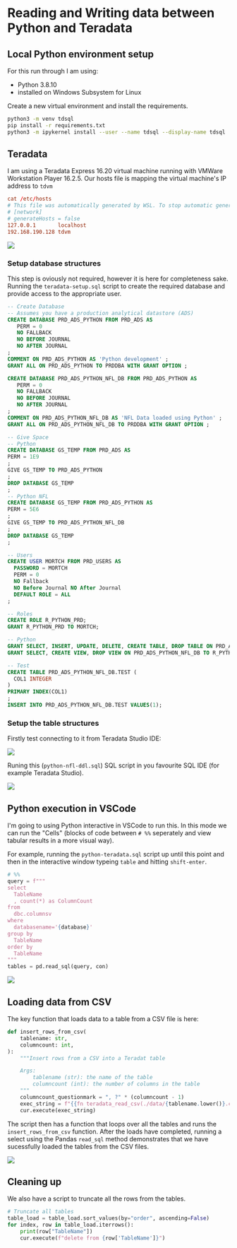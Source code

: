 # Reading and Writing data between Python and Teradata

## Local Python environment setup

For this run through I am using:

- Python 3.8.10
- installed on Windows Subsystem for Linux

Create a new virtual environment and install the requirements.

```sh
python3 -m venv tdsql
pip install -r requirements.txt
python3 -m ipykernel install --user --name tdsql --display-name tdsql
```

## Teradata

I am using a Teradata Express 16.20 virtual machine running with VMWare Workstation Player 16.2.5.
Our hosts file is mapping the virtual machine's IP address to `tdvm`

```conf
cat /etc/hosts
# This file was automatically generated by WSL. To stop automatic generation of this file, add the following entry to /etc/wsl.conf:
# [network]
# generateHosts = false
127.0.0.1       localhost
192.168.190.128 tdvm
```

![](./docs/teradata-vm.png)

### Setup database structures

This step is oviously not required, however it is here for completeness sake.
Running the `teradata-setup.sql` script to create the required database and provide access to the appropriate user.

```sql
-- Create Database
-- Assumes you have a production analytical datastore (ADS)
CREATE DATABASE PRD_ADS_PYTHON FROM PRD_ADS AS
   PERM = 0
   NO FALLBACK
   NO BEFORE JOURNAL
   NO AFTER JOURNAL
;
COMMENT ON PRD_ADS_PYTHON AS 'Python development' ;
GRANT ALL ON PRD_ADS_PYTHON TO PRDDBA WITH GRANT OPTION ;

CREATE DATABASE PRD_ADS_PYTHON_NFL_DB FROM PRD_ADS_PYTHON AS
   PERM = 0
   NO FALLBACK
   NO BEFORE JOURNAL
   NO AFTER JOURNAL
;
COMMENT ON PRD_ADS_PYTHON_NFL_DB AS 'NFL Data loaded using Python' ;
GRANT ALL ON PRD_ADS_PYTHON_NFL_DB TO PRDDBA WITH GRANT OPTION ;

-- Give Space
-- Python
CREATE DATABASE GS_TEMP FROM PRD_ADS AS
PERM = 1E9
;
GIVE GS_TEMP TO PRD_ADS_PYTHON
;
DROP DATABASE GS_TEMP
;
-- Python NFL
CREATE DATABASE GS_TEMP FROM PRD_ADS_PYTHON AS
PERM = 5E6
;
GIVE GS_TEMP TO PRD_ADS_PYTHON_NFL_DB
;
DROP DATABASE GS_TEMP
;

-- Users
CREATE USER MORTCH FROM PRD_USERS AS
  PASSWORD = MORTCH
  PERM = 0
  NO Fallback
  NO Before Journal NO After Journal
  DEFAULT ROLE = ALL
;

-- Roles
CREATE ROLE R_PYTHON_PRD;
GRANT R_PYTHON_PRD TO MORTCH;

-- Python
GRANT SELECT, INSERT, UPDATE, DELETE, CREATE TABLE, DROP TABLE ON PRD_ADS_PYTHON_NFL_DB TO R_PYTHON_PRD ;
GRANT SELECT, CREATE VIEW, DROP VIEW ON PRD_ADS_PYTHON_NFL_DB TO R_PYTHON_PRD ;

-- Test
CREATE TABLE PRD_ADS_PYTHON_NFL_DB.TEST (
  COL1 INTEGER
)
PRIMARY INDEX(COL1)
;
INSERT INTO PRD_ADS_PYTHON_NFL_DB.TEST VALUES(1);
```

### Setup the table structures

Firstly test connecting to it from Teradata Studio IDE:

![](./docs/teradata-studio-connection.png)

Runing this (`python-nfl-ddl.sql`) SQL script in you favourite SQL IDE (for example Teradata Studio).

![](./docs/teradata-tables.png)

## Python execution in VSCode

I'm going to using Python interactive in VSCode to run this. In this mode we can run the "Cells" (blocks of code between `# %%` seperately and view tabular results in a more visual way).

For example, running the `python-teradata.sql` script up until this point and then in the interactive window typeing `table` and hitting `shift-enter`.

```py
# %%
query = f"""
select
  TableName
  , count(*) as ColumnCount
from
  dbc.columnsv
where
  databasename='{database}'
group by
  TableName
order by
  TableName
"""
tables = pd.read_sql(query, con)
```

![](./docs/python-nfl-tables.png)

## Loading data from CSV

The key function that loads data to a table from a CSV file is here:

```py
def insert_rows_from_csv(
    tablename: str,
    columncount: int,
):
    """Insert rows from a CSV into a Teradat table

    Args:
        tablename (str): the name of the table
        columncount (int): the number of columns in the table
    """
    columncount_questionmark = ", ?" * (columncount - 1)
    exec_string = f"{{fn teradata_read_csv(./data/{tablename.lower()}.csv)}}insert into {tablename} (?{columncount_questionmark})"
    cur.execute(exec_string)
```

The script then has a function that loops over all the tables and runs the `insert_rows_from_csv` function. After the loads have completed, running a select using the Pandas `read_sql` method demonstrates that we have sucessfully loaded the tables from the CSV files.

![](./docs/python-player-table.png)

## Cleaning up

We also have a script to truncate all the rows from the tables.

```py
# Truncate all tables
table_load = table_load.sort_values(by="order", ascending=False)
for index, row in table_load.iterrows():
    print(row["TableName"])
    cur.execute(f"delete from {row['TableName']}")
```
